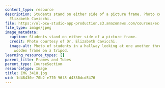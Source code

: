 ```yaml
---
content_type: resource
description: Students stand on either side of a picture frame. Photo courtesy of Dr.
  Elizabeth Cavicchi.
file: https://ol-ocw-studio-app-production.s3.amazonaws.com/courses/ec-050-recreate-experiments-from-history-inform-the-future-from-the-past-galileo-january-iap-2010/1d48430e70b2e77096f8d4330dcd5476_IMG_3418.jpg
file_type: image/jpeg
image_metadata:
  caption: Students stand on either side of a picture frame.
  credit: Photo courtesy of Dr. Elizabeth Cavicchi.
  image-alt: Photo of students in a hallway looking at one another through an empty
    wooden frame on a tripod.
learning_resource_types: []
parent_title: Frames and Tubes
parent_type: CourseSection
resourcetype: Image
title: IMG_3418.jpg
uid: 1d48430e-70b2-e770-96f8-d4330dcd5476
---
```


